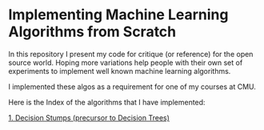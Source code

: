 # Implementing Machine Learning Algorithms from Scratch

In this repository I present my code for critique (or reference) for the open source world. Hoping more variations help people with their own set of experiments to implement well known machine learning algorithms.

I implemented these algos as a requirement for one of my courses at CMU.

Here is the Index of the algorithms that I have implemented:

[1. Decision Stumps (precursor to Decision Trees)](/DecisionStump/)

##

